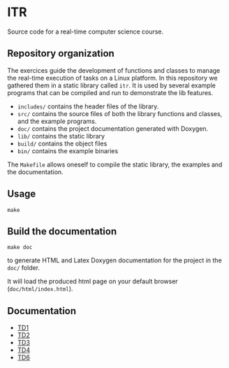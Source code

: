 # ITR

Source code for a real-time computer science course.

## Repository organization

The exercices guide the development of functions and classes to manage the real-time execution of tasks on a Linux platform.
In this repository we gathered them in a static library called `itr`.
It is used by several example programs that can be compiled and run to demonstrate the lib features.

- `includes/` contains the header files of the library.
- `src/` contains the source files of both the library functions and classes, and the example programs.
- `doc/` contains the project documentation generated with Doxygen.
- `lib/` contains the static library
- `build/` contains the object files
- `bin/` contains the example binaries

The `Makefile` allows oneself to compile the static library, the examples and the documentation.

## Usage

```shell
make
```

## Build the documentation

```shell
make doc
```

to generate HTML and Latex Doxygen documentation for the project in the `doc/` folder.

It will load the produced html page on your default browser (`doc/html/index.html`).

## Documentation
- [TD1](./td1.html)
- [TD2](./td2.html)
- [TD3](./td3.html)
- [TD4](./td4.html)
- [TD6](./td6.html)
